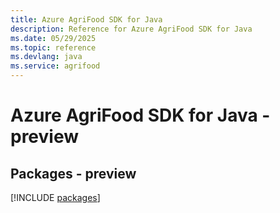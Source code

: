 ```yaml
---
title: Azure AgriFood SDK for Java
description: Reference for Azure AgriFood SDK for Java
ms.date: 05/29/2025
ms.topic: reference
ms.devlang: java
ms.service: agrifood
---
```

# Azure AgriFood SDK for Java - preview
## Packages - preview
[!INCLUDE [packages](agrifood-index.md)]